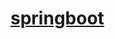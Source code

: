 # [springboot](https://docs.spring.io/spring-boot/docs/2.2.0.BUILD-SNAPSHOT/reference/html/spring-boot-features.html#boot-features-caching)

